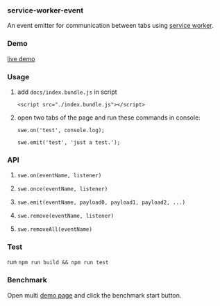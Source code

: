 ### service-worker-event

An event emitter for communication between tabs using [service worker](https://developer.mozilla.org/zh-CN/docs/Web/API/Service_Worker_API).


### Demo

[live demo](https://gyteng.github.io/service-worker-event/)
### Usage

1. add `docs/index.bundle.js` in script

    ```
    <script src="./index.bundle.js"></script>
    ```

2. open two tabs of the page and run these commands in console:

    ```
    swe.on('test', console.log);
    ```

    ```
    swe.emit('test', 'just a test.');
    ```

### API

1. `swe.on(eventName, listener)`

2. `swe.once(eventName, listener)`

3. `swe.emit(eventName, payload0, payload1, payload2, ...)`

4. `swe.remove(eventName, listener)`

5. `swe.removeAll(eventName)`

### Test

run `npm run build && npm run test`

### Benchmark

Open multi [demo page](https://gyteng.github.io/service-worker-event/) and click the benchmark start button.
